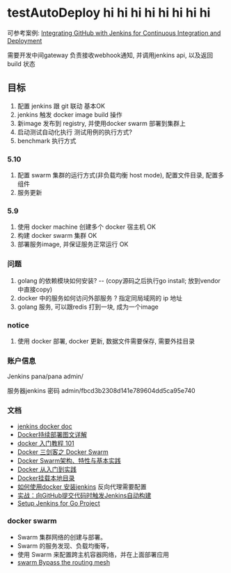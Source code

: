 # testAutoDeploy    hi hi hi hi hi hi hi hi

可参考案例: [Integrating GitHub with Jenkins for Continuous Integration and Deployment](https://blog.doordash.com/integrating-github-with-jenkins-for-continuous-integration-and-deployment-7cae2c2161cb)

需要开发中间gateway 负责接收webhook通知, 并调用jenkins api, 以及返回build 状态

## 目标

1. 配置 jenkins 跟 git 联动  基本OK 
2. jenkins 触发 docker image build 操作
3. 新image 发布到 registry, 并使用docker swarm 部署到集群上
4. 启动测试自动化执行  测试用例的执行方式?
5. benchmark 执行方式

### 5.10
1. 配置 swarm 集群的运行方式(非负载均衡 host mode), 配置文件目录, 配置多组件
2. 服务更新 


### 5.9

1. 使用 docker machine 创建多个 docker 宿主机  OK
2. 构建 docker swarm 集群  OK
3. 部署服务image, 并保证服务正常运行  OK


### 问题
1. golang 的依赖模块如何安装? -- (copy源码之后执行go install; 放到vendor中直接copy)
2. docker 中的服务如何访问外部服务 ? 指定同局域网的 ip 地址
3. golang 服务, 可以跟redis 打到一块, 成为一个image



### notice

1. 使用 docker 部署, docker 更新, 数据文件需要保存, 需要外挂目录

### 账户信息
Jenkins
pana/pana
admin/

服务器jenkins 密码
admin/fbcd3b2308d141e789604dd5ca95e740



### 文档

* [jenkins docker doc](https://github.com/jenkinsci/docker/blob/master/README.md)
* [Docker持续部署图文详解](http://www.infoq.com/cn/articles/effective-ops-part-06)
* [docker 入门教程 101](http://dockone.io/article/101)
* [Docker 三剑客之 Docker Swarm](https://www.cnblogs.com/xishuai/p/docker-swarm.html)
* [Docker Swarm架构、特性与基本实践](https://blog.csdn.net/kenkao/article/details/78809330)
* [Docker 从入门到实践](https://yeasy.gitbooks.io/docker_practice/content/)
* [Docker挂载本地目录](https://blog.csdn.net/magerguo/article/details/72514813)
* [如何使用docker 安装jenkins](https://blog.csdn.net/boling_cavalry/article/details/78942408) 反向代理需要配置
* [实战：向GitHub提交代码时触发Jenkins自动构建](https://blog.csdn.net/boling_cavalry/article/details/78943061)
* [Setup Jenkins for Go Project](https://zpjiang.me/2017/08/09/Setup-Jenkins-for-Go-Projects/)



### docker swarm

* Swarm 集群网络的创建与部署。
* Swarm 的服务发现、负载均衡等，
* 使用 Swarm 来配置跨主机容器网络，并在上面部署应用
* [swarm Bypass the routing mesh](https://docs.docker.com/engine/swarm/ingress/#bypass-the-routing-mesh)

